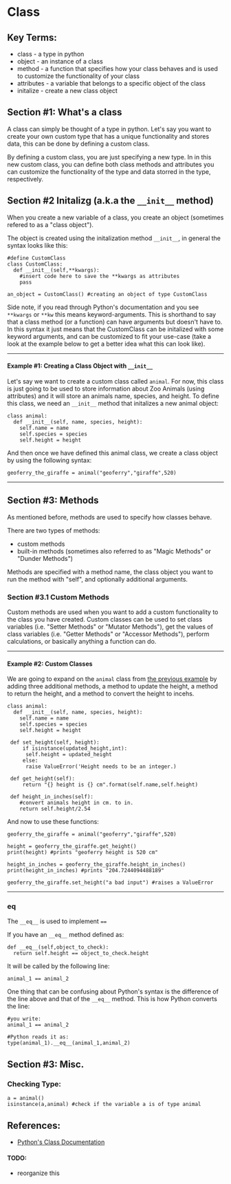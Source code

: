 # Class

## Key Terms:
* class - a type in python
* object - an instance of a class
* method - a function that specifies how your class behaves and is used to customize the functionality of your class
* attributes - a variable that belongs to a specific object of the class
* initalize - create a new class object

## Section #1: What's a class
A class can simply be thought of a type in python. Let's say you want to create your own custom type that has a unique functionality and stores data, this can be done by defining a custom class.

By defining a custom class, you are just specifying a new type. In in this new custom class, you can define both class methods and attributes you can customize the functionality of the type and data storred in the type, respectively.

## Section #2 Initalizg (a.k.a the `__init__` method)
When you create a new variable of a class, you create an object (sometimes refered to as a "class object"). 


The object is created using the initalization method  `__init__`, in general the syntax looks like this:
```
#define CustomClass
class CustomClass:
  def __init__(self,**kwargs):
    #insert code here to save the **kwargs as attributes
    pass
    
an_object = CustomClass() #creating an object of type CustomClass
```

Side note, if you read through Python's documentation and you see `**kwargs` or `**kw` this means keyword-arguments. This is shorthand to say that a class method (or a function) can have arguments but doesn't have to. In this syntax it just means that the CustomClass can be initalized with some keyword arguments, and can be customized to fit your use-case (take a look at the example below to get a better idea what this can look like).


------------------------------------------------------------------------------------
#### Example #1: Creating a Class Object with `__init__`
Let's say we want to create a custom class called `animal`. For now, this class is just going to be used to store information about Zoo Animals (using attributes) and it will store an animals name, species, and height. To define this class, we need an `__init__` method that initalizes a new animal object:
```
class animal:
  def __init__(self, name, species, height):
    self.name = name
    self.species = species
    self.height = height    
```

And then once we have defined this animal class, we create a class object by using the following syntax:
```
geoferry_the_giraffe = animal("geoferry","giraffe",520)
```
------------------------------------------------------------------------------------


## Section #3: Methods
As mentioned before, methods are used to specify how classes behave.

There are two types of methods:
* custom methods
* built-in methods (sometimes also referred to as "Magic Methods" or "Dunder Methods")

Methods are specified with a method name, the class object you want to run the method with "self", and optionally additional arguments.

### Section #3.1 Custom Methods
Custom methods are used when you want to add a custom functionality to the class you have created. Custom classes can be used to set class variables (i.e. "Setter Methods" or "Mutator Methods"), get the values of class variables (i.e. "Getter Methods" or "Accessor Methods"), perform calculations, or basically anything a function can do.

------------------------------------------------------------------------------------
#### Example #2: Custom Classes

We are going to expand on the `animal` class from [the previous example](https://github.com/cora-schallock/python-school-survival-guide/blob/main/python_fundamentals/class/class.md#example-1-creating-a-class-object-with-__init__) by adding three additional methods, a method to update the height, a method to return the height, and a method to convert the height to incehs.
```
class animal:
  def __init__(self, name, species, height):
    self.name = name
    self.species = species
    self.height = height  
    
 def set_height(self, height):
     if isinstance(updated_height,int):
      self.height = updated_height
     else:
      raise ValueError('Height needs to be an integer.)
     
 def get_height(self):
     return "{} height is {} cm".format(self.name,self.height)
     
 def height_in_inches(self):
    #convert animals height in cm. to in.
    return self.height/2.54
```

And now to use these functions:
```
geoferry_the_giraffe = animal("geoferry","giraffe",520)

height = geoferry_the_giraffe.get_height()
print(height) #prints "geoferry height is 520 cm"

height_in_inches = geoferry_the_giraffe.height_in_inches()
print(height_in_inches) #prints "204.7244094488189"

geoferry_the_giraffe.set_height("a bad input") #raises a ValueError
```
------------------------------------------------------------------------------------



### __eq__
The `__eq__` is used to implement `==`

If you have an `__eq__` method defined as:
```
def __eq__(self,object_to_check):
  return self.height == object_to_check.height
```

It will be called by the following line:
```
animal_1 == animal_2
```

One thing that can be confusing about Python's syntax is the difference of the line above and that of the `__eq__` method.
This is how Python converts the line:
```
#you write:
animal_1 == animal_2

#Python reads it as:
type(animal_1).__eq__(animal_1,animal_2)
```

## Section #3: Misc.

### Checking Type:
```
a = animal()
isinstance(a,animal) #check if the variable a is of type animal
```
## References:
* [Python's Class Documentation](https://docs.python.org/3/tutorial/classes.html)



#### TODO:
* reorganize this
